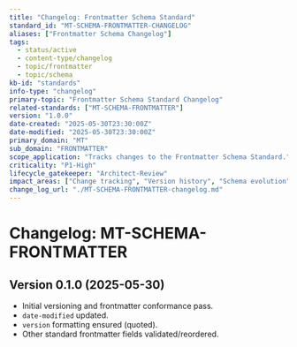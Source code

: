 ```yaml
---
title: "Changelog: Frontmatter Schema Standard"
standard_id: "MT-SCHEMA-FRONTMATTER-CHANGELOG"
aliases: ["Frontmatter Schema Changelog"]
tags:
  - status/active
  - content-type/changelog
  - topic/frontmatter
  - topic/schema
kb-id: "standards"
info-type: "changelog"
primary-topic: "Frontmatter Schema Standard Changelog"
related-standards: ["MT-SCHEMA-FRONTMATTER"]
version: "1.0.0"
date-created: "2025-05-30T23:30:00Z"
date-modified: "2025-05-30T23:30:00Z"
primary_domain: "MT"
sub_domain: "FRONTMATTER"
scope_application: "Tracks changes to the Frontmatter Schema Standard."
criticality: "P1-High"
lifecycle_gatekeeper: "Architect-Review"
impact_areas: ["Change tracking", "Version history", "Schema evolution"]
change_log_url: "./MT-SCHEMA-FRONTMATTER-changelog.md"
---
```


# Changelog: MT-SCHEMA-FRONTMATTER

## Version 0.1.0 (2025-05-30)
- Initial versioning and frontmatter conformance pass.
- `date-modified` updated.
- `version` formatting ensured (quoted).
- Other standard frontmatter fields validated/reordered.
